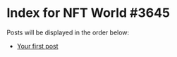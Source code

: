 # Index for NFT World #3645
Posts will be displayed in the order below:

- [Your first post](./001-first.md)

